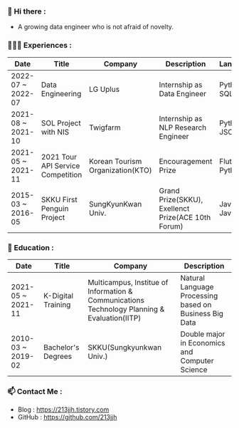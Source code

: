 ### 👋  Hi there : 
* A growing data engineer who is not afraid of novelty.

### 🧑🏻‍💻  Experiences : 
|Date|Title|Company|Description|Languages|
|---|---|---|---|---|
|2022-07 ~ 2022-07|Data Engineering|LG Uplus|Internship as Data Engineer|Python, SQL|
|2021-08 ~ 2021-10|SOL Project with NIS|Twigfarm|Internship as NLP Research Engineer|Python, JSON|
|2021-05 ~ 2021-11|2021 Tour API Service Competition|Korean Tourism Organization(KTO)|Encouragement Prize|Flutter, Python|
|2015-03 ~ 2016-05|SKKU First Penguin Project|SungKyunKwan Univ.|Grand Prize(SKKU), Exellenct Prize(ACE 10th Forum)|Java, JavaScript|


### 🌱  Education :
|Date|Title|Company|Description|
|---|---|---|---|
|2021-05 ~ 2021-11|K-Digital Training|Multicampus, Institue of Information & Communications Technology Planning & Evaluation(IITP)|Natural Language Processing based on Business Big Data|
|2010-03 ~ 2019-02|Bachelor's Degrees|SKKU(Sungkyunkwan Univ.)|Double major in Economics and Computer Science|


### 📫  Contact Me : 
* Blog   : https://213jjh.tistory.com
* GitHub : https://github.com/213jjh
